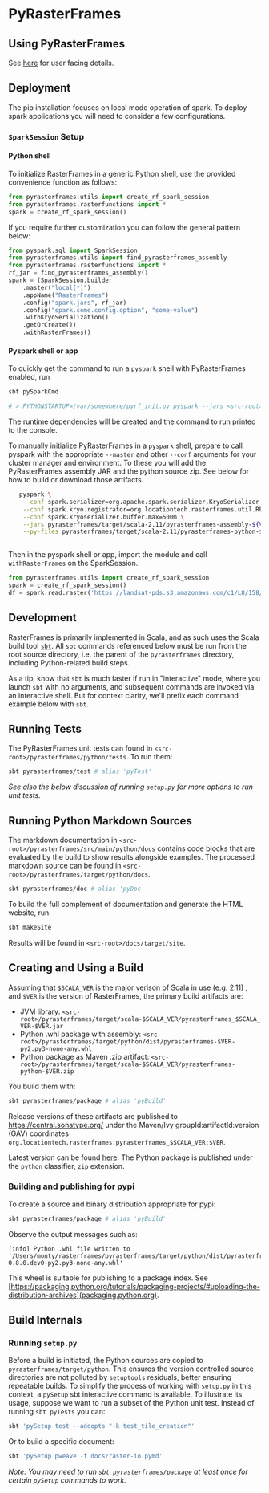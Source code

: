 # PyRasterFrames

## Using PyRasterFrames

See [here](src/main/python/README.md) for user facing details.

## Deployment

The pip installation focuses on local mode operation of spark. To deploy spark applications you will need to consider a few configurations.

### `SparkSession` Setup

#### Python shell


To initialize RasterFrames in a generic Python shell, use the provided convenience function as follows:

```python
from pyrasterframes.utils import create_rf_spark_session
from pyrasterframes.rasterfunctions import *
spark = create_rf_spark_session()
```

If you require further customization you can follow the general pattern below:

```python
from pyspark.sql import SparkSession
from pyrasterframes.utils import find_pyrasterframes_assembly
from pyrasterframes.rasterfunctions import *
rf_jar = find_pyrasterframes_assembly()
spark = (SparkSession.builder
    .master("local[*]")
    .appName("RasterFrames")
    .config("spark.jars", rf_jar)
    .config("spark.some.config.option", "some-value")
    .withKryoSerialization()
    .getOrCreate())
    .withRasterFrames()
```

#### Pyspark shell or app

To quickly get the command to run a `pyspark` shell with PyRasterFrames enabled, run

```bash
sbt pySparkCmd

# > PYTHONSTARTUP=/var/somewhere/pyrf_init.py pyspark --jars <src-root>/pyrasterframes/target/scala-2.11/pyrasterframes-assembly-${VERSION}.jar --py-files <src-root>/pyrasterframes/target/scala-2.11/pyrasterframes-python-${VERSION}.zip
```

The runtime dependencies will be created and the command to run printed to the console.

To manually initialize PyRasterFrames in a `pyspark` shell, prepare to call pyspark with the appropriate `--master` and other `--conf` arguments for your cluster manager and environment. To these you will add the PyRasterFrames assembly JAR and the python source zip. See below for how to build or download those artifacts.

```bash
   pyspark \
    --conf spark.serializer=org.apache.spark.serializer.KryoSerializer \
    --conf spark.kryo.registrator=org.locationtech.rasterframes.util.RFKryoRegistrator \
    --conf spark.kryoserializer.buffer.max=500m \
    --jars pyrasterframes/target/scala-2.11/pyrasterframes-assembly-${VERSION}.jar \
    --py-files pyrasterframes/target/scala-2.11/pyrasterframes-python-${VERSION}.zip
   
```

Then in the pyspark shell or app, import the module and call `withRasterFrames` on the SparkSession.

```python
from pyrasterframes.utils import create_rf_spark_session
spark = create_rf_spark_session()
df = spark.read.raster('https://landsat-pds.s3.amazonaws.com/c1/L8/158/072/LC08_L1TP_158072_20180515_20180604_01_T1/LC08_L1TP_158072_20180515_20180604_01_T1_B5.TIF')
```

## Development

RasterFrames is primarily implemented in Scala, and as such uses the Scala build tool [`sbt`](https://www.scala-sbt.org/).
All `sbt` commands referenced below must be run from the root source directory, i.e. the parent of the `pyrasterframes`
directory, including Python-related build steps.

As a tip, know that `sbt` is much faster if run in "interactive" mode, where you launch `sbt` with no arguments,
and subsequent commands are invoked via an interactive shell. But for context clarity, we'll prefix each command
example below with `sbt`.


## Running Tests

The PyRasterFrames unit tests can found in `<src-root>/pyrasterframes/python/tests`. To run them:

```bash
sbt pyrasterframes/test # alias 'pyTest'
```

*See also the below discussion of running `setup.py` for more options to run unit tests.*

## Running Python Markdown Sources

The markdown documentation in `<src-root>/pyrasterframes/src/main/python/docs` contains code blocks that are evaluated by the build to show results alongside examples. The processed markdown source can be found in `<src-root>/pyrasterframes/target/python/docs`.  

```bash
sbt pyrasterframes/doc # alias 'pyDoc'
```

To build the full complement of documentation and generate the HTML website, run:

```bash
sbt makeSite
``` 

Results will be found in `<src-root>/docs/target/site`.

## Creating and Using a Build

Assuming that `$SCALA_VER` is the major verison of Scala in use (e.g. 2.11) , and `$VER` is the version of RasterFrames, 
the primary build artifacts are:

* JVM library: `<src-root>/pyrasterframes/target/scala-$SCALA_VER/pyrasterframes_$SCALA_VER-$VER.jar`
* Python .whl package with assembly: `<src-root>/pyrasterframes/target/python/dist/pyrasterframes-$VER-py2.py3-none-any.whl`
* Python package as Maven .zip artifact: `<src-root>/pyrasterframes/target/scala-$SCALA_VER/pyrasterframes-python-$VER.zip`

You build them with:

```bash
sbt pyrasterframes/package # alias 'pyBuild'
```

Release versions of these artifacts are published to https://central.sonatype.org/ under the Maven/Ivy groupId:artifactId:version (GAV) coordinates
`org.locationtech.rasterframes:pyrasterframes_$SCALA_VER:$VER`.

Latest version can be found [here](https://search.maven.org/search?q=g:org.locationtech.rasterframes). 
The Python package is published under the `python` classifier, `zip` extension.

### Building and publishing for pypi

To create a source and binary distribution appropriate for pypi:

```bash
sbt pyrasterframes/package # alias 'pyBuild'
```

Observe the output messages such as:

    [info] Python .whl file written to '/Users/monty/rasterframes/pyrasterframes/target/python/dist/pyrasterframes-0.8.0.dev0-py2.py3-none-any.whl'
    
This wheel is suitable for publishing to a package index. See [https://packaging.python.org/tutorials/packaging-projects/#uploading-the-distribution-archives](packaging.python.org).

## Build Internals

### Running `setup.py`

Before a build is initiated, the Python sources are copied to `pyrasterframes/target/python`. This ensures the 
version controlled source directories are not polluted by `setuptools` residuals, better ensuring repeatable builds. To
simplify the process of working with `setup.py` in this context, a `pySetup` sbt interactive command is available. To
illustrate its usage, suppose we want to run a subset of the Python unit test. Instead of running `sbt pyTests` you can:

```bash
sbt 'pySetup test --addopts "-k test_tile_creation"'
```

Or to build a specific document:

```bash
sbt 'pySetup pweave -f docs/raster-io.pymd'
```

*Note: You may need to run `sbt pyrasterframes/package` at least once for certain `pySetup` commands to work.*
